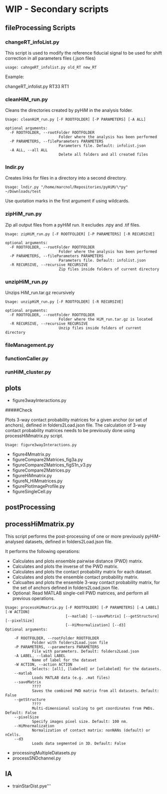 # WIP - Secondary scripts


## fileProcessing Scripts

### changeRT_infoList.py

This script is used to modify the reference fiducial signal to be used for shift correction in all parameters files (.json files)

```
usage: cahngeRT_infolist.py old_RT new_RT
```
Example: 

changeRT_infolist.py RT33 RT1

### cleanHiM_run.py

Cleans the directories created by pyHiM in the analysis folder. 

```
Usage: cleanHiM_run.py [-F ROOTFOLDER] [-P PARAMETERS] [-A ALL]

optional arguments:
  -F ROOTFOLDER, --rootFolder ROOTFOLDER
                        Folder where the analysis has been performed
  -P PARAMETERS, --fileParameters PARAMETERS
                        Parameters file. Default: infolist.json
  -A ALL, --all ALL
                        Delete all folders and all created files
```
### lndir.py

Creates links for files in a directory into a second directory.

```
Usage: lndir.py "/home/marcnol/Repositories/pyHiM/\*py" ~/Downloads/test
```

Use quotation marks in the first argument if using wildcards.

### zipHiM_run.py

Zip all output files from a pyHiM run. It excludes .npy and .tif files. 

```
Usage: zipHiM_run.py [-F ROOTFOLDER] [-P PARAMETERS] [-R RECURSIVE]

optional arguments:
  -F ROOTFOLDER, --rootFolder ROOTFOLDER
                        Folder where the analysis has been performed
  -P PARAMETERS, --fileParameters PARAMETERS
                        Parameters file. Default: infolist.json
  -R RECURSIVE, --recursive RECURSIVE
                        Zip files inside folders of current directory
```

### unzipHiM_run.py

Unzips HiM_run.tar.gz recursively

```
Usage: unzipHiM_run.py [-F ROOTFOLDER] [-R RECURSIVE]

optional arguments:
  -F ROOTFOLDER, --rootFolder ROOTFOLDER
                        Folder where the HiM_run.tar.gz is located
  -R RECURSIVE, --recursive RECURSIVE
                        Unzip files inside folders of current directory
```



### fileManagement.py

### functionCaller.py

### runHiM_cluster.py




## plots
- figure3wayInteractions.py

#####Check

Plots 3-way contact probability matrices for a given anchor (or set of anchors), defined in folders2Load.json file. The calculation of 3-way contact probability matrices needs to be previously done using processHiMmatrix.py script. 

```
Usage: figure3wayInteractions.py

```

- figure4Mmatrix.py
- figureCompare2Matrices_fig3a.py
- figureCompare2Matrices_figS1n_v3.py
- figureCompare2Matrices.py
- figureHiMmatrix.py
- figureN_HiMmatrices.py
- figurePlotImageProfile.py
- figureSingleCell.py

## postProcessing

## processHiMmatrix.py

This script performs the post-processing of one or more previously pyHiM-analysed datasets, defined in folders2Load.json file. 

It performs the following operations:

* Calculates and plots ensemble pairwise distance (PWD) matrix.
* Calculates and plots the inverse of the PWD matrix. 
* Calculates and plots the contact probability matrix for each dataset.
* Calculates and plots the ensemble contact probability matrix.
* Calcualtes and plots the ensemble 3-way contact probability matrix, for the set of anchors defined in folders2Load.json file. 
* Optional: Read MATLAB single-cell PWD matrices, and perform all previous operations.

```
Usage: processHiMmatrix.py [-F ROOTFOLDER] [-P PARAMETERS] [-A LABEL] [-W ACTION]
						   [--matlab] [--saveMatrix] [--getStructure] [--pixelSize]
						   [--HiMnormalization] [--d3]
Optional arguments:

	-F ROOTFOLDER, --rootFolder ROOTFOLDER
			Folder with folders2Load.json file
	-P PARAMETERS, --parameters PARAMETERS
			File with parameters. Default: folders2Load.json
	-A LABEL, --labal LABEL
			Name of label for the dataset
	-W ACTION, --action ACTION
			Selects: [all], [labeled] or [unlabeled] for the datasets. 
	--matlab
			Loads MATLAB data (e.g. .mat files)
	--saveMatrix
			????
			Saves the combined PWD matrix from all datasets. Default: False
	--getStructure
			????
			Multi-dimensional scaling to get coordinates from PWDs. Default: False
	--pixelSize
			Specify images pixel size. Default: 100 nm.
	--HiMnormalization
			Normalization of contact matrix: nonNANs (default) or nCells.
	--d3
			Loads data segmented in 3D. Default: False
```

- processingMultipleDatasets.py
- processSNDchannel.py

## IA
- trainStarDist.pye''' 
